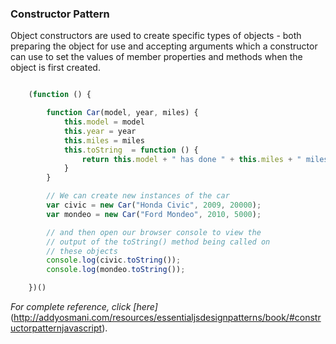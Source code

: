 
### Constructor Pattern
Object constructors are used to create specific types of objects - both preparing the object for use and accepting arguments which a constructor can use to set the values of member properties and methods when the object is first created.

```javascript

    (function () {

	    function Car(model, year, miles) {
	        this.model = model
	        this.year = year
	        this.miles = miles
	        this.toString  = function () {
	            return this.model + " has done " + this.miles + " miles";
	        }
	    }

	    // We can create new instances of the car
	    var civic = new Car("Honda Civic", 2009, 20000);
	    var mondeo = new Car("Ford Mondeo", 2010, 5000);

	    // and then open our browser console to view the
	    // output of the toString() method being called on
	    // these objects
	    console.log(civic.toString());
	    console.log(mondeo.toString());

    })()

```

*For complete reference, click [here]*(http://addyosmani.com/resources/essentialjsdesignpatterns/book/#constructorpatternjavascript).
